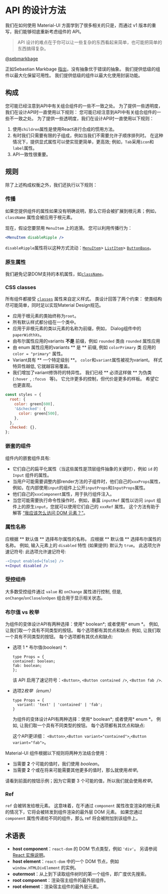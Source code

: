 # API 的设计方法

<p class="description">我们在如何使用 Material-UI 方面学到了很多相关的只是，而通过 v1 版本的重写，我们能够彻底重新考虑组件的 API。</p>

> API 设计的难点在于你可以让一些复杂的东西看起来简单，也可能把简单的东西搞得复杂。

[@sebmarkbage](https://twitter.com/sebmarkbage/status/728433349337841665)

正如Sebastian Markbage [指出](https://2014.jsconf.eu/speakers/sebastian-markbage-minimal-api-surface-area-learning-patterns-instead-of-frameworks.html)，没有抽象优于错误的抽象。 我们提供低级的组件以最大化保留可用性。 我们提供低级的组件以最大化使用封装功能。

## 构成

您可能已经注意到API中有关组合组件的一些不一致之处。 为了提供一些透明度，我们在设计API时一直使用以下规则： 您可能已经注意到API中有关组合组件的一些不一致之处。 为了提供一些透明度，我们在设计API时一直使用以下规则：

1. 使用`children`属性是使用React进行合成的惯用方法。
2. 有时我们只需要有限的子组成，例如当我们不需要允许子顺序排列时。 在这种情况下，提供显式属性可以使实现更简单，更高效; 例如，`Tab`采用`icon`和`label`属性。
3. API一致性很重要。

## 规则

除了上述构成权衡之外，我们还执行以下规则：

### 传播

如果您提供组件的属性如果没有明确说明，那么它将会被扩展到根元素；例如，`className` 属性会被应用于根元素。

现在，假设您要禁用 `MenuItem` 上的涟漪。 您可以利用传播行为：

```jsx
<MenuItem disableRipple />
```

`disableRipple`属性将以这种方式流动：[`MenuItem`](/api/menu-item/)> [`ListItem`](/api/list-item/)> [`ButtonBase`](/api/button-base/)。

### 原生属性

我们避免记录DOM支持的本机属性，如[`className`](/customization/components/#overriding-styles-with-class-names)。

### CSS classes

所有组件都接受 [`classes`](/customization/components/#overriding-styles-with-classes) 属性来自定义样式。 类设计回答了两个约束： 使类结构尽可能简单，同时足以实现Material Design规范。

- 应用于根元素的类始终称为`root`。
- 所有默认样式都分组在一个类中。
- 应用于非根元素的类以元素的名称为前缀，例如， Dialog组件中的`paperWidthXs`。
- 由布尔属性应用的variants **不是** 前缀，例如 `rounded` 类由 `rounded` 属性应用
- 由 enum 属性应用的variants ** 是 ** 前缀, 例如 `colorPrimary` 类 应用的 `color = "primary"` 属性。
- Variant具有 ** 一个特定级别 **。 `color`和`variant`属性被视为variant。 样式特异性越低, 它就越容易覆盖。
- 我们增加了variant修饰符的特异性。 我们已经 ** 必须这样做 ** 为伪类 (`:hover `, `:focus ` 等)。 它允许更多的控制，但代价是更多的样板。 希望它也更直观。

```js
const styles = {
  root: {
    color: green[600],
    '&$checked': {
      color: green[500],
    },
  },
  checked: {},
};
```

### 嵌套的组件

组件内的嵌套组件具有:

- 它们自己的扁平化属性（当这些属性是顶层组件抽象的关键时），例如 `id` 的 `Input` 组件的属性。
- 当用户可能需要调整内部render方法的子组件时，他们自己的`xxxProps`属性，例如，在内部使用`input`的组件上公开`inputProps`和`InputProps`属性。
- 他们自己的`xxxComponent`属性，用于执行组件注入。
- 当您可能需要执行命令性操作时，例如，暴露 `inputRef` 属性以访问 `input` 组件上的原生`input`，您就可以使用它们自己的 `xxxRef` 属性。 这个方法有助于解答 [“我应该怎么访问 DOM 元素？”](/getting-started/faq/#how-can-i-access-the-dom-element)。

### 属性名称

应根据 ** 默认值 ** 选择布尔属性的名称。 应根据 ** 默认值 ** 选择布尔属性的名称。 例如, 输入元素上的 `disabled` 特性 (如果提供) 默认为 `true`。 此选项允许速记符号: 此选项允许速记符号:

```diff
-<Input enabled={false} />
+<Input disabled />
```

### 受控组件

大多数受控组件通过 `value` 和 `onChange` 属性进行控制, 但是, `onChange`/`onClose`/`onOpen` 组合用于显示相关状态。

### 布尔值 vs 枚举

为组件的变体设计API有两种选择：使用* boolean*; 或者使用* enum *。 例如, 让我们取一个具有不同类型的按钮。 每个选项都有其优点和缺点: 例如, 让我们取一个具有不同类型的按钮。 每个选项都有其优点和缺点:

- 选项 1 * 布尔值(boolean) *:
    
    ```tsx
    type Props = {
    contained: boolean;
    fab: boolean;
    };
    ```
    
    该 API 启用了速记符号：`<Button>`, `<Button contained />`, `<Button fab />`.

- 选项2*枚举（enum）*
    
    ```tsx
    type Props = {
      variant: 'text' | 'contained' | 'fab';
    }
    ```
    
    为组件的变体设计API有两种选择：使用* boolean*; 或者使用* enum *。 例如, 让我们取一个具有不同类型的按钮。 每个选项都有其优点和缺点:
    
    这个API更详细： `<Button>`,`<Button variant="contained">`,`<Button variant="fab">`。

Material-UI 组件根据以下规则将两种方法结合使用：

- 当需要 **2** 个可能的值时，我们使用 *boolean*。 
- 当需要 **2** 个或在将来可能需要其他更多的值时，那么就使用*枚举*。

请看到前面的按钮示例；因为它需要 3 个可能的值，所以我们就会使用*枚举*。

### Ref

`ref` 会被转发给根元素。 这意味着，在不通过 `component` 属性改变渲染的根元素的情况下，它将会被转发到组件渲染的最外层 DOM 元素。 如果您通过 `component` 属性传递给不同的组件，那么 ref 将会被附加到该组件上。

## 术语表

- **host component**：`react-dom` 的 DOM 节点类型，例如 `'div'`。 另请参阅 [React 实施说明](https://reactjs.org/docs/implementation-notes.html#mounting-host-elements)。
- **host element**：`react-dom` 中的一个 DOM 节点，例如 `window.HTMLDivElement` 的实例。
- **outermost**：从上到下读取组件树时的第一个组件，即广度优先搜索。
- **root component**：渲染宿主组件的最外层组件。
- **root element**：渲染宿主组件的最外层元素。